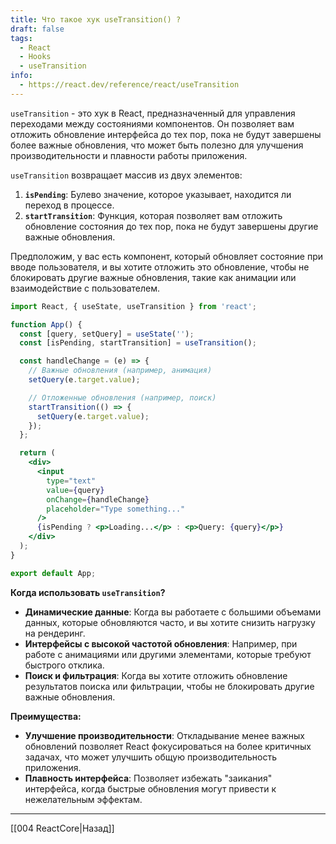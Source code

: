 ```yaml
---
title: Что такое хук useTransition() ?
draft: false
tags:
  - React
  - Hooks
  - useTransition
info:
  - https://react.dev/reference/react/useTransition
---
```

`useTransition` - это хук в React, предназначенный для управления переходами между состояниями компонентов. Он позволяет вам отложить обновление интерфейса до тех пор, пока не будут завершены более важные обновления, что может быть полезно для улучшения производительности и плавности работы приложения.

`useTransition` возвращает массив из двух элементов:

1. **`isPending`**: Булево значение, которое указывает, находится ли переход в процессе.
2. **`startTransition`**: Функция, которая позволяет вам отложить обновление состояния до тех пор, пока не будут завершены другие важные обновления.

Предположим, у вас есть компонент, который обновляет состояние при вводе пользователя, и вы хотите отложить это обновление, чтобы не блокировать другие важные обновления, такие как анимации или взаимодействие с пользователем.

```jsx
import React, { useState, useTransition } from 'react';

function App() {
  const [query, setQuery] = useState('');
  const [isPending, startTransition] = useTransition();

  const handleChange = (e) => {
    // Важные обновления (например, анимация)
    setQuery(e.target.value);

    // Отложенные обновления (например, поиск)
    startTransition(() => {
      setQuery(e.target.value);
    });
  };

  return (
    <div>
      <input
        type="text"
        value={query}
        onChange={handleChange}
        placeholder="Type something..."
      />
      {isPending ? <p>Loading...</p> : <p>Query: {query}</p>}
    </div>
  );
}

export default App;
```

**Когда использовать `useTransition`?**

- **Динамические данные**: Когда вы работаете с большими объемами данных, которые обновляются часто, и вы хотите снизить нагрузку на рендеринг.
- **Интерфейсы с высокой частотой обновления**: Например, при работе с анимациями или другими элементами, которые требуют быстрого отклика.
- **Поиск и фильтрация**: Когда вы хотите отложить обновление результатов поиска или фильтрации, чтобы не блокировать другие важные обновления.

**Преимущества:**

- **Улучшение производительности**: Откладывание менее важных обновлений позволяет React фокусироваться на более критичных задачах, что может улучшить общую производительность приложения.
- **Плавность интерфейса**: Позволяет избежать "заикания" интерфейса, когда быстрые обновления могут привести к нежелательным эффектам.

___

[[004 ReactCore|Назад]]